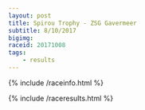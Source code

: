 ```yaml
---
layout: post
title: Spirou Trophy - ZSG Gavermeer
subtitle: 8/10/2017
bigimg: 
raceid: 20171008
tags:
    - results
---
```


{% include /raceinfo.html %}
<!--more-->
{% include /raceresults.html %}